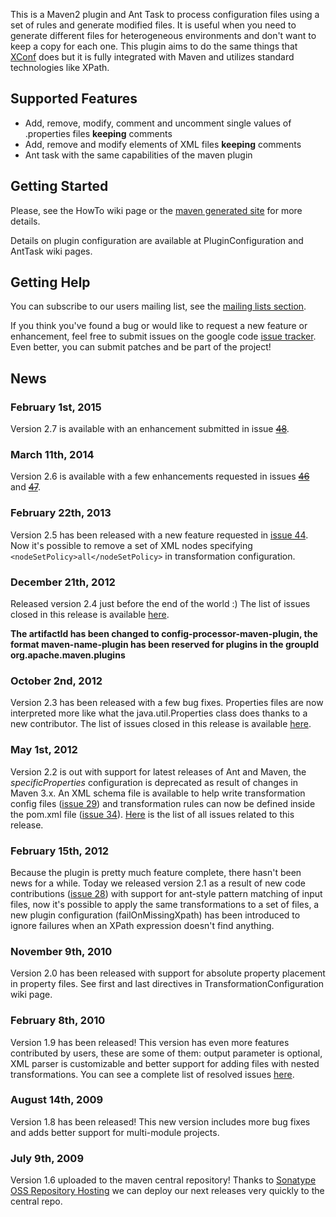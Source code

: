 This is a Maven2 plugin and Ant Task to process configuration files using a set of rules and generate modified files. It is useful when you need to generate different files for heterogeneous environments and don't want to keep a copy for each one.
This plugin aims to do the same things that [XConf](http://xconf.sourceforge.net/) does but it is fully integrated with Maven and utilizes standard technologies like XPath.

## Supported Features ##

  * Add, remove, modify, comment and uncomment single values of .properties files **keeping** comments
  * Add, remove and modify elements of XML files **keeping** comments
  * Ant task with the same capabilities of the maven plugin

## Getting Started ##

Please, see the HowTo wiki page or the [maven generated site](http://config-processor-maven-plugin.appspot.com/) for more details.

Details on plugin configuration are available at PluginConfiguration and AntTask wiki pages.

## Getting Help ##

You can subscribe to our users mailing list, see the [mailing lists section](http://config-processor-maven-plugin.appspot.com/mail-lists.html).

If you think you've found a bug or would like to request a new feature or enhancement, feel free to submit issues on the google code [issue tracker](http://code.google.com/p/maven-config-processor-plugin/issues/list). Even better, you can submit patches and be part of the project!

## News ##

### February 1st, 2015 ###

Version 2.7 is available with an enhancement submitted in issue ~~[48](https://code.google.com/p/maven-config-processor-plugin/issues/detail?id=48)~~.

### March 11th, 2014 ###

Version 2.6 is available with a few enhancements requested in issues ~~[46](https://code.google.com/p/maven-config-processor-plugin/issues/detail?id=46)~~ and ~~[47](https://code.google.com/p/maven-config-processor-plugin/issues/detail?id=47)~~.

### February 22th, 2013 ###

Version 2.5 has been released with a new feature requested in [issue 44](https://code.google.com/p/maven-config-processor-plugin/issues/detail?id=44). Now it's possible to remove a set of XML nodes specifying `<nodeSetPolicy>all</nodeSetPolicy>` in transformation configuration.

### December 21th, 2012 ###

Released version 2.4 just before the end of the world :) The list of issues closed in this release is available [here](http://code.google.com/p/maven-config-processor-plugin/issues/list?can=1&q=label%3ARelease-2.4).

**The artifactId has been changed to config-processor-maven-plugin, the format maven-name-plugin has been reserved for plugins in the groupId org.apache.maven.plugins**

### October 2nd, 2012 ###

Version 2.3 has been released with a few bug fixes. Properties files are now interpreted more like what the java.util.Properties class does thanks to a new contributor. The list of issues closed in this release is available [here](http://code.google.com/p/maven-config-processor-plugin/issues/list?can=1&q=label%3ARelease-2.3).

### May 1st, 2012 ###

Version 2.2 is out with support for latest releases of Ant and Maven, the _specificProperties_ configuration is deprecated as result of changes in Maven 3.x. An XML schema file is available to help write transformation config files ([issue 29](https://code.google.com/p/maven-config-processor-plugin/issues/detail?id=29)) and transformation rules can now be defined inside the pom.xml file ([issue 34](https://code.google.com/p/maven-config-processor-plugin/issues/detail?id=34)). [Here](http://code.google.com/p/maven-config-processor-plugin/issues/list?can=1&q=label%3ARelease-2.2) is the list of all issues related to this release.

### February 15th, 2012 ###

Because the plugin is pretty much feature complete, there hasn't been news for a while. Today we released version 2.1 as a result of new code contributions ([issue 28](https://code.google.com/p/maven-config-processor-plugin/issues/detail?id=28)) with support for ant-style pattern matching of input files, now it's possible to apply the same transformations to a set of files, a new plugin configuration (failOnMissingXpath) has been introduced to ignore failures when an XPath expression doesn't find anything.

### November 9th, 2010 ###

Version 2.0 has been released with support for absolute property placement in property files. See first and last directives in TransformationConfiguration wiki page.

### February 8th, 2010 ###

Version 1.9 has been released! This version has even more features contributed by users, these are some of them: output parameter is optional, XML parser is customizable and better support for adding files with nested transformations. You can see a complete list of resolved issues [here](http://code.google.com/p/maven-config-processor-plugin/issues/list?can=1&q=label%3ARelease-1.8+status%3AFixed&colspec=ID+Type+Status+Priority+Milestone+Owner+Summary&cells=tiles).

### August 14th, 2009 ###

Version 1.8 has been released! This new version includes more bug fixes and adds better support for multi-module projects.

### July 9th, 2009 ###

Version 1.6 uploaded to the maven central repository! Thanks to [Sonatype OSS Repository Hosting](https://docs.sonatype.org/display/Repository/Sonatype+OSS+Maven+Repository+Usage+Guide) we can deploy our next releases very quickly to the central repo.
